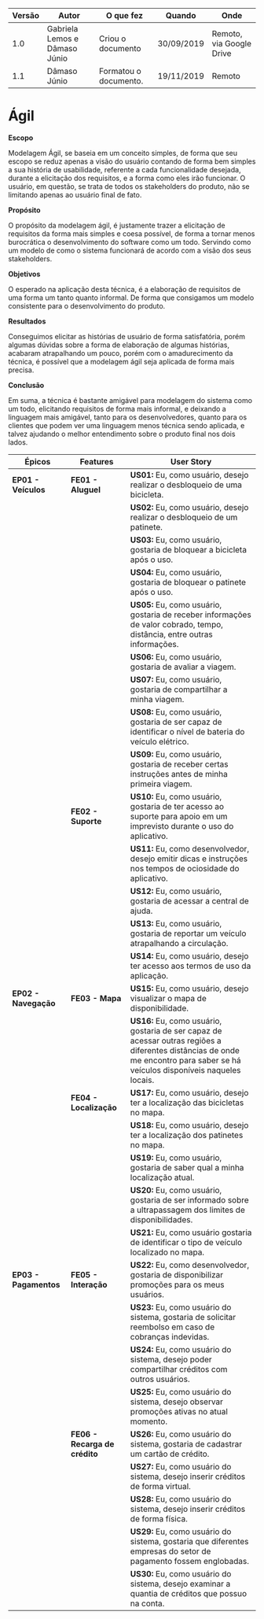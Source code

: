|Versão| Autor | O que fez |  Quando | Onde |
|------|------| --------  |-------- | -----|
|1.0| Gabriela Lemos e Dâmaso Júnio| Criou o documento |30/09/2019| Remoto, via Google Drive|
|1.1|Dâmaso Júnio|Formatou o documento.|19/11/2019|Remoto|

# Ágil

**Escopo**

Modelagem Ágil, se baseia em um conceito simples, de forma que seu escopo se reduz apenas a visão do usuário contando de forma bem simples a sua história de usabilidade, referente a cada funcionalidade desejada, durante a elicitação dos requisitos, e a forma como eles irão funcionar. O usuário, em questão, se trata de todos os stakeholders do produto, não se limitando apenas ao usuário final de fato.

**Propósito**

O propósito da modelagem ágil, é justamente trazer a elicitação de requisitos da forma mais simples e coesa possível, de forma a tornar menos burocrática o desenvolvimento do software como um todo. Servindo como um modelo de como o sistema funcionará de acordo com a visão dos seus stakeholders.

**Objetivos**

O esperado na aplicação desta técnica, é a elaboração de requisitos de uma forma um tanto quanto informal. De forma que consigamos um modelo consistente para o desenvolvimento do produto.

**Resultados**

Conseguimos elicitar as histórias de usuário de forma satisfatória, porém algumas dúvidas sobre a forma de elaboração de algumas histórias, acabaram atrapalhando um pouco, porém com o amadurecimento da técnica, é possível que a modelagem ágil seja aplicada de forma mais precisa.

**Conclusão**

Em suma, a técnica é bastante amigável para modelagem do sistema como um todo, elicitando requisitos de forma mais informal, e deixando a linguagem mais amigável, tanto para os desenvolvedores, quanto para os clientes que podem ver uma linguagem menos técnica sendo aplicada, e talvez ajudando o melhor entendimento sobre o produto final nos dois lados.

|Épicos|Features|User Story|
|------|--------|----------|
|**EP01 - Veículos**|**FE01 - Aluguel**|**US01:** Eu, como usuário, desejo realizar o desbloqueio de uma bicicleta.|
| | |**US02:** Eu, como usuário, desejo realizar o desbloqueio de um patinete.|
| | |**US03:** Eu, como usuário, gostaria de bloquear a bicicleta após o uso.|
| | |**US04:** Eu, como usuário, gostaria de bloquear o patinete após o uso.|
| | |**US05:** Eu, como usuário, gostaria de receber informações de valor cobrado, tempo, distância, entre outras informações.|
| | |**US06:** Eu, como usuário, gostaria de avaliar a viagem.|
| | |**US07:** Eu, como usuário, gostaria de compartilhar a minha viagem.|
| | |**US08:** Eu, como usuário, gostaria de ser capaz de identificar o nível de bateria do veículo elétrico.|
| | |**US09:** Eu, como usuário, gostaria de receber certas instruções antes de minha primeira viagem.|
| |**FE02 - Suporte**|**US10:** Eu, como usuário, gostaria de ter acesso ao suporte para apoio em um imprevisto durante o uso do aplicativo.|
| | |**US11:** Eu, como desenvolvedor, desejo emitir dicas e instruções nos tempos de ociosidade do aplicativo.|
| | |**US12:** Eu, como usuário, gostaria de acessar a central de ajuda.|
| | |**US13:** Eu, como usuário, gostaria de reportar um veículo atrapalhando a circulação.|
| | |**US14:** Eu, como usuário, desejo ter acesso aos termos de uso da aplicação.|
|**EP02 - Navegação**|**FE03 - Mapa**|**US15:** Eu, como usuário, desejo visualizar o mapa de disponibilidade.|
| | |**US16:** Eu, como usuário, gostaria de ser capaz de acessar outras regiões a diferentes distâncias de onde me encontro para saber se há veículos disponíveis naqueles locais.|
| |**FE04 - Localização**|**US17:** Eu, como usuário, desejo ter a localização das bicicletas no mapa.|
| | |**US18:** Eu, como usuário, desejo ter a localização dos patinetes no mapa.|
| | |**US19:** Eu, como usuário, gostaria de saber qual a minha localização atual.|
| | |**US20:** Eu, como usuário, gostaria de ser informado sobre a ultrapassagem dos limites de disponibilidades.|
| | |**US21:** Eu, como usuário gostaria de identificar o tipo de veículo localizado no mapa.|
|**EP03 - Pagamentos**|**FE05 - Interação**|**US22:** Eu, como desenvolvedor, gostaria de disponibilizar promoções para os meus usuários.|
| | |**US23:** Eu, como usuário do sistema, gostaria de solicitar reembolso em caso de cobranças indevidas.|
| | |**US24:** Eu, como usuário do sistema, desejo poder compartilhar créditos com outros usuários.|
| | |**US25:** Eu, como usuário do sistema, desejo observar promoções ativas no atual momento.|
| |**FE06 - Recarga de crédito**|**US26:** Eu, como usuário do sistema, gostaria de cadastrar um cartão de crédito.|
| | |**US27:** Eu, como usuário do sistema, desejo inserir créditos de forma virtual.|
| | |**US28:** Eu, como usuário do sistema, desejo inserir créditos de forma física.|
| | |**US29:** Eu, como usuário do sistema, gostaria que diferentes empresas do setor de pagamento fossem englobadas.|
| | |**US30:** Eu, como usuário do sistema, desejo examinar a quantia de créditos que possuo na conta.|
